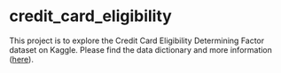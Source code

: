 # credit_card_eligibility

This project is to explore the Credit Card Eligibility Determining Factor dataset on Kaggle. Please find the data dictionary and more information ([here](https://www.kaggle.com/datasets/rohit265/credit-card-eligibility-data-determining-factors/data)).
